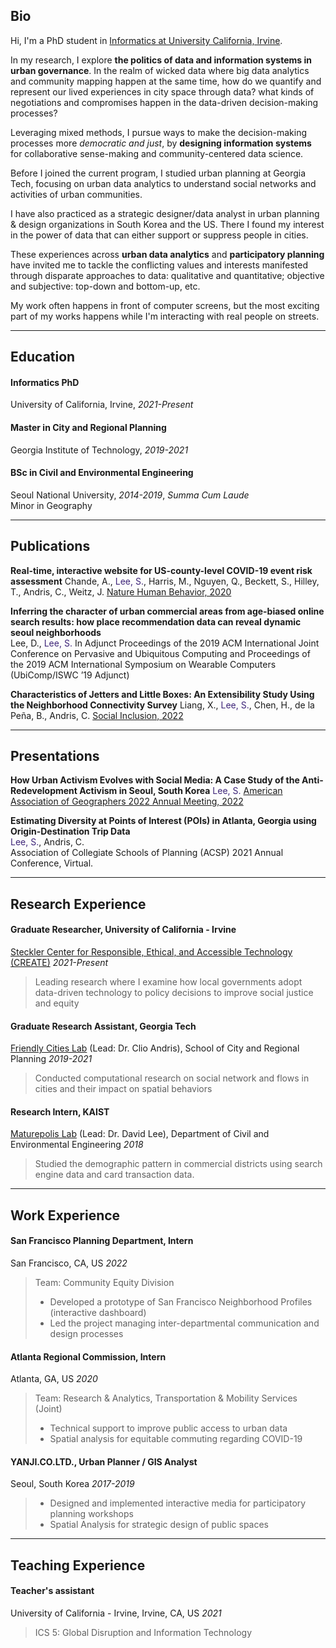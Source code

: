 ## Bio

Hi, I'm a PhD student in [Informatics at University California, Irvine](https://www.informatics.uci.edu/).   

In my research, I explore **the politics of data and information systems in urban governance**. In the realm of wicked data where big data analytics and community mapping happen at the same time, how do we quantify and represent our lived experiences in city space through data? what kinds of negotiations and compromises happen in the data-driven decision-making processes? 

Leveraging mixed methods, I pursue ways to make the decision-making processes more _democratic and just_, by **designing information systems** for collaborative sense-making and community-centered data science.

Before I joined the current program, I studied urban planning at Georgia Tech, focusing on urban data analytics to understand social networks and activities of urban communities. 

I have also practiced as a strategic designer/data analyst in urban planning & design organizations in South Korea and the US. There I found my interest in the power of data that can either support or suppress people in cities. 

These experiences across **urban data analytics** and **participatory planning** have invited me to tackle the conflicting values and interests manifested through disparate approaches to data: qualitative and quantitative; objective and subjective: top-down and bottom-up, etc.   

My work often happens in front of computer screens,  but the most exciting part of my works happens while I'm interacting with real people on streets.  

---

## Education

#### Informatics PhD
University of California, Irvine, _2021-Present_
#### Master in City and Regional Planning
Georgia Institute of Technology, _2019-2021_   
#### BSc in Civil and Environmental Engineering
Seoul National University, _2014-2019_, _Summa Cum Laude_  
Minor in Geography


---

## Publications 
**Real-time, interactive website for US-county-level COVID-19 event risk assessment**
Chande, A., <span style="color:#3d2478">Lee, S.</span>, Harris, M., Nguyen, Q., Beckett, S., Hilley, T., Andris, C., Weitz, J.
[Nature Human Behavior, 2020](https://www.nature.com/articles/s41562-020-01000-9.epdf?sharing_token=N76iQiJi4MMfZlgL5CzCmtRgN0jAjWel9jnR3ZoTv0MxoMi5KsUayERBHA5eSMONUMN2Q6hJuJwlPGsZt-vBiiTQs7sU1kIpVKm93HyoihgBoBkEvityJyAIQvURfffqrG5TWZSQjM5tYqbOJq9hlmo1Qp5wJ1QsxhnVMRp60AU%3D)

**Inferring the character of urban commercial areas from age-biased online search results: how place recommendation data can reveal dynamic seoul neighborhoods**  
Lee, D., <span style="color:#3d2478">Lee, S.</span> In Adjunct Proceedings of the 2019 ACM International Joint Conference on Pervasive and Ubiquitous Computing and Proceedings of the 2019 ACM International Symposium on Wearable Computers (UbiComp/ISWC ’19 Adjunct)

**Characteristics of Jetters and Little Boxes: An Extensibility Study Using the Neighborhood Connectivity Survey**
Liang, X., <span style="color:#3d2478">Lee, S.</span>, Chen, H., de la Peña, B., Andris, C. [Social Inclusion, 2022](https://www.cogitatiopress.com/socialinclusion/article/view/5366)

---

## Presentations
**How Urban Activism Evolves with Social Media: A Case Study of the Anti-Redevelopment Activism in Seoul, South Korea**
<span style="color:#3d2478">Lee, S.</span>
[American Association of Geographers 2022 Annual Meeting, 2022](https://aag-annualmeeting.secure-platform.com/a/gallery/rounds/27/details/13592)

**Estimating Diversity at Points of Interest (POIs) in Atlanta, Georgia using Origin-Destination Trip Data**  
<span style="color:#3d2478">Lee, S.</span>, Andris, C.    
Association of Collegiate Schools of Planning (ACSP) 2021 Annual Conference, Virtual. 

<!-- **Characteristics of Individuals with Global, Local or Glocal Connectivity Patterns** 
Liang, X., <span style="color:#3d2478">Lee, S.</span>, Andris, C., Chen, H., and De La Pena, B.  
North American Meetings of the Regional Science Association International, November, 2020     -->






---

## Research Experience
####  Graduate Researcher, University of California - Irvine  
[Steckler Center for Responsible, Ethical, and Accessible Technology (CREATE)](https://create.ics.uci.edu/) _2021-Present_   
> Leading research where I examine how local governments adopt data-driven technology to policy decisions to improve social justice and equity  

####  Graduate Research Assistant, Georgia Tech  
[Friendly Cities Lab](http://friendlycities.gatech.edu/) (Lead: Dr. Clio Andris), School of City and Regional Planning _2019-2021_   
> Conducted computational research on social network and flows in cities and their impact on spatial behaviors  

#### Research Intern, KAIST
[Maturepolis Lab](https://maturepolis.com/) (Lead: Dr. David Lee), Department of Civil and Environmental Engineering _2018_ 
> Studied the demographic pattern in commercial districts using search engine data and card transaction data. 

---

## Work Experience 

#### San Francisco Planning Department, Intern
San Francisco, CA, US _2022_
> Team: Community Equity Division 
> - Developed a prototype of San Francisco Neighborhood Profiles (interactive dashboard)
> - Led the project managing inter-departmental communication and design processes 

#### Atlanta Regional Commission, Intern
Atlanta, GA, US _2020_
> Team: Research & Analytics, Transportation & Mobility Services (Joint)
> - Technical support to improve public access to urban data
> - Spatial analysis for equitable commuting regarding COVID-19  

#### YANJI.CO.LTD., Urban Planner / GIS Analyst
Seoul, South Korea _2017-2019_
> - Designed and implemented interactive media for participatory planning workshops   
> - Spatial Analysis for strategic design of public spaces  

---

## Teaching Experience 

#### Teacher's assistant
University of California - Irvine, Irvine, CA, US _2021_
> ICS 5: Global Disruption and Information Technology 

